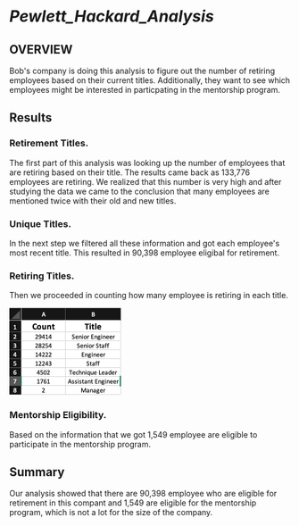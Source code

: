 # ***Pewlett_Hackard_Analysis***
## **OVERVIEW**

Bob's company is doing this analysis to figure out the number of retiring employees based on their current titles. Additionally, they want to see which employees might be interested in particpating in the mentorship program.

## **Results**
### Retirement Titles.

The first part of this analysis was looking up the number of employees that are retiring based on their title. The results came back as 133,776 employees are retiring. We realized that this number is very high and after studying the data we came to the conclusion that many employees are mentioned twice with their old and new titles.

### Unique Titles.

In the next step we filtered all these information and got each employee's most recent title. This resulted in 90,398 employee eligibal for retirement. 

### Retiring Titles.

Then we proceeded in counting how many employee is retiring in each title. 

![IMAGE](https://github.com/Loulwa-Alkaisi/Pewlett_Hackard_Analysis/blob/0d2212014a3530ab66b0dc39da6ff4298258e794/Images/retiring_titles.png)

### Mentorship Eligibility.
Based on the information that we got 1,549 employee are eligible to participate in the mentorship program. 

## **Summary**

Our analysis showed that there are 90,398 employee who are eligible for retirement in this compant and 1,549 are eligible for the mentorship program, which is not a lot for the size of the company. 



